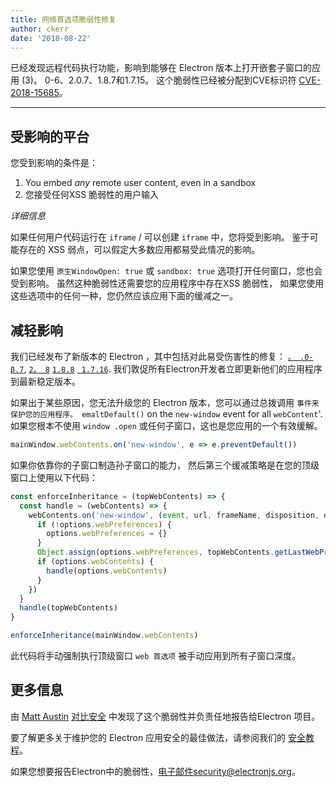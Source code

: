 ```yaml
---
title: 网络首选项脆弱性修复
author: ckerr
date: '2018-08-22'
---
```


已经发现远程代码执行功能，影响到能够在 Electron 版本上打开嵌套子窗口的应用 (3)。 0-6、2.0.7、1.8.7和1.7.15。 这个脆弱性已经被分配到CVE标识符 [CVE-2018-15685](https://cve.mitre.org/cgi-bin/cvename.cgi?name=CVE-2018-15685)。

---

## 受影响的平台

您受到影响的条件是：

1. You embed _any_ remote user content, even in a sandbox
2. 您接受任何XSS 脆弱性的用户输入

_详细信息_

如果任何用户代码运行在 `iframe` / 可以创建 `iframe` 中，您将受到影响。 鉴于可能存在的 XSS 弱点，可以假定大多数应用都易受此情况的影响。

如果您使用 `原生WindowOpen: true` 或 `sandbox: true` 选项打开任何窗口，您也会受到影响。  虽然这种脆弱性还需要您的应用程序中存在XSS 脆弱性， 如果您使用这些选项中的任何一种，您仍然应该应用下面的缓减之一。

## 减轻影响

我们已经发布了新版本的 Electron ，其中包括对此易受伤害性的修复： [`。 .0-β.7`](https://github.com/electron/electron/releases/tag/v3.0.0-beta.7), [`2。 8`](https://github.com/electron/electron/releases/tag/v2.0.8) [`1.8.8`](https://github.com/electron/electron/releases/tag/v1.8.8) [` 1.7.16`](https://github.com/electron/electron/releases/tag/v1.7.16). 我们敦促所有Electron开发者立即更新他们的应用程序到最新稳定版本。

如果出于某些原因，您无法升级您的 Electron 版本，您可以通过总拨调用 `事件来保护您的应用程序。 emaltDefault()` on the `new-window` event for all  `webContent`'. 如果您根本不使用 `window .open` 或任何子窗口，这也是您应用的一个有效缓解。

```javascript
mainWindow.webContents.on('new-window', e => e.preventDefault())
```

如果你依靠你的子窗口制造孙子窗口的能力， 然后第三个缓减策略是在您的顶级窗口上使用以下代码：

```javascript
const enforceInheritance = (topWebContents) => {
  const handle = (webContents) => {
    webContents.on('new-window', (event, url, frameName, disposition, options) => {
      if (!options.webPreferences) {
        options.webPreferences = {}
      }
      Object.assign(options.webPreferences, topWebContents.getLastWebPreferences())
      if (options.webContents) {
        handle(options.webContents)
      }
    })
  }
  handle(topWebContents)
}

enforceInheritance(mainWindow.webContents)
```

此代码将手动强制执行顶级窗口 `web 首选项` 被手动应用到所有子窗口深度。

## 更多信息

由 [Matt Austin](https://twitter.com/mattaustin) [对比安全](https://www.contrastsecurity.com/security-influencers/cve-2018-15685) 中发现了这个脆弱性并负责任地报告给Electron 项目。

要了解更多关于维护您的 Electron 应用安全的最佳做法，请参阅我们的 [安全教程](https://electronjs.org/docs/tutorial/security)。

如果您想要报告Electron中的脆弱性，电子邮件security@electronjs.org。
